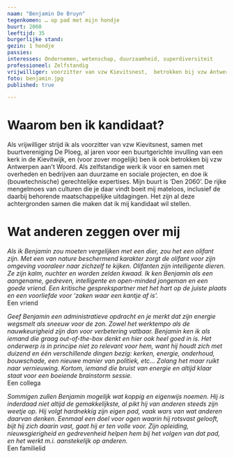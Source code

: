 ```yaml
---
naam: "Benjamin De Bruyn"
tegenkomen: … op pad met mijn hondje
buurt: 2060
leeftijd: 35
burgerlijke stand:
gezin: 1 hondje
passies:
interesses: Ondernemen, wetenschap, duurzaamheid, superdiversiteit
professioneel: Zelfstandig
vrijwilliger: voorzitter van vzw Kievitsnest,  betrokken bij vzw Antwerpen aan't Woord
foto: benjamin.jpg
published: true

---
```

# Waarom ben ik kandidaat?
Als vrijwilliger strijd ik als voorzitter van vzw Kievitsnest, samen met buurtvereniging De Ploeg, al jaren voor een buurtgerichte invulling van een kerk in de Kievitwijk, en (voor zover mogelijk) ben ik ook betrokken bij vzw Antwerpen aan't Woord. Als zelfstandige werk ik voor en samen met overheden en bedrijven aan duurzame en sociale projecten, en doe ik (bouwtechnische) gerechtelijke expertises. Mijn buurt is ‘Den 2060’. De rijke mengelmoes van culturen die je daar vindt boeit mij mateloos, inclusief de daarbij behorende maatschappelijke uitdagingen. Het zijn al deze achtergronden samen die maken dat ik mij kandidaat wil stellen.


# Wat anderen zeggen over mij
_Als ik Benjamin zou moeten vergelijken met een dier, zou het een olifant zijn. Met een van nature beschermend karakter zorgt de olifant voor zijn omgeving vooraleer naar zichzelf te kijken. Olifanten zijn intelligente dieren. Ze zijn kalm, nuchter en worden zelden kwaad. Ik ken Benjamin als een aangename, gedreven, intelligente en open-minded jongeman en een goede vriend. Een kritische gesprekspartner met het hart op de juiste plaats en een voorliefde voor ‘zaken waar een kantje af is’._  
Een vriend


_Geef Benjamin een administratieve opdracht en je merkt dat zijn energie wegsmelt als sneeuw voor de zon. Zowel het werktempo als de nauwkeurigheid zijn dan voor verbetering vatbaar. Benjamin ken ik als iemand die graag out-of-the-box denkt en hier ook heel goed in is. Het onderwerp is in principe niet zo relevant voor hem, want hij houdt zich met duizend en één verschillende dingen bezig: kerken, energie, onderhoud, bouwschade, een nieuwe manier van politiek, etc... Zolang het maar ruikt naar vernieuwing. Kortom, iemand die bruist van energie en altijd klaar staat voor een boeiende brainstorm sessie._  
Een collega


_Sommigen zullen Benjamin mogelijk wat koppig en eigenwijs noemen. Hij is inderdaad niet altijd de gemakkelijkste, al pikt hij van anderen steeds zijn weetje op. Hij volgt hardnekkig zijn eigen pad, vaak wars van wat anderen daarvan denken. Eenmaal een doel voor ogen waarin hij rotsvast gelooft, bijt hij zich daarin vast, gaat hij er ten volle voor. Zijn opleiding, nieuwsgierigheid en gedrevenheid helpen hem bij het volgen van dat pad, en het werkt m.i. aanstekelijk op anderen._  
Een familielid




